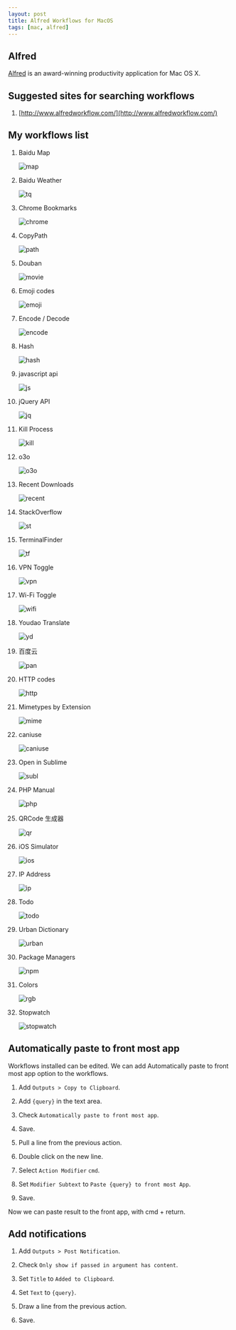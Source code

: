 ```yaml
---
layout: post
title: Alfred Workflows for MacOS
tags: [mac, alfred]
---
```


## Alfred

[Alfred](http://www.alfredapp.com/) is an award-winning productivity application for Mac OS X.

## Suggested sites for searching workflows

1. [http://www.alfredworkflow.com/](http://www.alfredworkflow.com/)

## My workflows list

1. Baidu Map

    ![map](/image/2014-11-30-alfred-workflows-for-macos/map.png)

2. Baidu Weather

    ![tq](/image/2014-11-30-alfred-workflows-for-macos/tq.png)

3. Chrome Bookmarks

    ![chrome](/image/2014-11-30-alfred-workflows-for-macos/chrome.png)

4. CopyPath

    ![path](/image/2014-11-30-alfred-workflows-for-macos/path.png)

5. Douban

    ![movie](/image/2014-11-30-alfred-workflows-for-macos/movie.png)

6. Emoji codes

    ![emoji](/image/2014-11-30-alfred-workflows-for-macos/emoji.png)

7. Encode / Decode

    ![encode](/image/2014-11-30-alfred-workflows-for-macos/encode.png)

8. Hash

    ![hash](/image/2014-11-30-alfred-workflows-for-macos/hash.png)

9. javascript api

    ![js](/image/2014-11-30-alfred-workflows-for-macos/js.png)

10. jQuery API

    ![jq](/image/2014-11-30-alfred-workflows-for-macos/jq.png)

11. Kill Process

    ![kill](/image/2014-11-30-alfred-workflows-for-macos/kill.png)

12. o3o

    ![o3o](/image/2014-11-30-alfred-workflows-for-macos/o3o.png)

13. Recent Downloads

    ![recent](/image/2014-11-30-alfred-workflows-for-macos/recent.png)

14. StackOverflow

    ![st](/image/2014-11-30-alfred-workflows-for-macos/st.png)

15. TerminalFinder

    ![tf](/image/2014-11-30-alfred-workflows-for-macos/tf.png)

16. VPN Toggle

    ![vpn](/image/2014-11-30-alfred-workflows-for-macos/vpn.png)

17. Wi-Fi Toggle

    ![wifi](/image/2014-11-30-alfred-workflows-for-macos/wifi.png)

18. Youdao Translate

    ![yd](/image/2014-11-30-alfred-workflows-for-macos/yd.png)

19. 百度云

    ![pan](/image/2014-11-30-alfred-workflows-for-macos/pan.png)

20. HTTP codes

    ![http](/image/2014-11-30-alfred-workflows-for-macos/http.png)

21. Mimetypes by Extension

    ![mime](/image/2014-11-30-alfred-workflows-for-macos/mime.png)

22. caniuse

    ![caniuse](/image/2014-11-30-alfred-workflows-for-macos/caniuse.png)

23. Open in Sublime

    ![subl](/image/2014-11-30-alfred-workflows-for-macos/subl.png)

24. PHP Manual

    ![php](/image/2014-11-30-alfred-workflows-for-macos/php.png)

25. QRCode 生成器

    ![qr](/image/2014-11-30-alfred-workflows-for-macos/qr.png)

26. iOS Simulator

    ![ios](/image/2014-11-30-alfred-workflows-for-macos/ios.png)

27. IP Address

    ![ip](/image/2014-11-30-alfred-workflows-for-macos/ip.png)

28. Todo

    ![todo](/image/2014-11-30-alfred-workflows-for-macos/todo.png)

29. Urban Dictionary

    ![urban](/image/2014-11-30-alfred-workflows-for-macos/urban.png)

30. Package Managers

    ![npm](/image/2014-11-30-alfred-workflows-for-macos/npm.png)

31. Colors

    ![rgb](/image/2014-11-30-alfred-workflows-for-macos/rgb.png)

32. Stopwatch

    ![stopwatch](/image/2014-11-30-alfred-workflows-for-macos/stop.png)


## Automatically paste to front most app

Workflows installed can be edited. We can add Automatically paste to front most app option to the workflows.

1. Add `Outputs > Copy to Clipboard`.

2. Add `{query}` in the text area.

3. Check `Automatically paste to front most app`.

4. Save.

5. Pull a line from the previous action.

6. Double click on the new line.

7. Select `Action Modifier` `cmd`.

8. Set `Modifier Subtext` to `Paste {query} to front most App`.

9. Save.

Now we can paste result to the front app, with cmd + return.

## Add notifications

1. Add `Outputs > Post Notification`.

2. Check `Only show if passed in argument has content`.

3. Set `Title` to `Added to Clipboard`.

4. Set `Text` to `{query}`.

5. Draw a line from the previous action.

6. Save.
